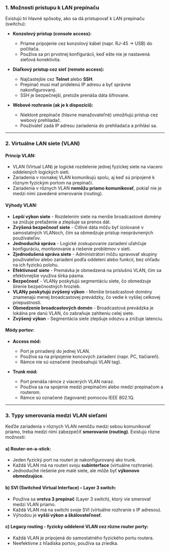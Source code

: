 ### **1. Možnosti prístupu k LAN prepínaču**

Existujú tri hlavné spôsoby, ako sa dá pristupovať k LAN prepínaču (switchu):

- **Konzolový prístup (console access):**
    - Priame pripojenie cez konzolový kábel (napr. RJ-45 → USB) do počítača.
    - Používa sa pri prvotnej konfigurácii, keď ešte nie je nastavená sieťová konektivita.
        
- **Diaľkový prístup cez sieť (remote access):**
    - Najčastejšie cez **Telnet** alebo **SSH**.
    - Prepínač musí mať pridelenú IP adresu a byť správne nakonfigurovaný.
    - SSH je bezpečnejší, pretože prenáša dáta šifrovane.
        
- **Webové rozhranie (ak je k dispozícii):**
    - Niektoré prepínače (hlavne manažovateľné) umožňujú prístup cez webový prehliadač.
    - Používateľ zadá IP adresu zariadenia do prehliadača a prihlási sa.
        

---

### **2. Virtuálne LAN siete (VLAN)**

#### **Princíp VLAN:**

- VLAN (Virtual LAN) je logické rozdelenie jednej fyzickej siete na viacero oddelených logických sietí.
- Zariadenia v rovnakej VLAN komunikujú spolu, aj keď sú pripojené k rôznym fyzickým portom na prepínači.
- Zariadenia v rôznych VLAN **nemôžu priamo komunikovať**, pokiaľ nie je medzi nimi zavedené smerovanie (routing).

#### **Výhody VLAN:**

- **Lepší výkon siete** - Rozdelením siete na menšie broadcastové domény sa znižuje preťaženie a zlepšuje sa prenos dát.
- **Zvýšená bezpečnosť siete** - Citlivé dáta môžu byť izolované v samostatných VLANoch, čím sa obmedzuje prístup neoprávnených používateľov.
- **Jednoduchá správa** - Logické zoskupovanie zariadení uľahčuje konfiguráciu, monitorovanie a riešenie problémov v sieti.
- **Zjednodušená správa siete** - Administrátori môžu spravovať skupiny používateľov alebo zariadení podľa oddelení alebo funkcií, bez ohľadu na ich fyzickú polohu.
- **Efektívnosť siete** - Premávka je obmedzená na príslušnú VLAN, čím sa efektívnejšie využíva šírka pásma.
- **Bezpečnosť** - VLANy poskytujú segmentáciu siete, čo obmedzuje šírenie bezpečnostných hrozieb.
- **VLANy poskytujú zvýšený výkon** - Menšie broadcastové domény znamenajú menej broadcastovej prevádzky, čo vedie k vyššej celkovej priepustnosti.
- **Obmedzenie broadcastových domén** - Broadcastová prevádzka je lokálna pre danú VLAN, čo zabraňuje zahlteniu celej siete.
- **Zvýšený výkon** - Segmentácia siete zlepšuje odozvu a znižuje latenciu.

#### **Módy portov:**

- **Access mód:**
    - Port je priradený do jednej VLAN.
    - Používa sa na pripojenie koncových zariadení (napr. PC, tlačiareň).
    - Rámce nie sú označené (neobsahujú VLAN tag).

- **Trunk mód:**
    - Port prenáša rámce z viacerých VLAN naraz.
    - Používa sa na spojenie medzi prepínačmi alebo medzi prepínačom a routerom.
    - Rámce sú označené (tagované) pomocou IEEE 802.1Q.

---

### **3. Typy smerovania medzi VLAN sieťami**

Keďže zariadenia v rôznych VLAN nemôžu medzi sebou komunikovať priamo, treba medzi nimi zabezpečiť **smerovanie (routing)**. Existujú rôzne možnosti:

#### **a) Router-on-a-stick:**

- Jeden fyzický port na routeri je nakonfigurovaný ako trunk.
- Každá VLAN má na routeri svoju **subinterface** (virtuálne rozhranie).
- Jednoduché riešenie pre malé siete, ale môže byť **výkonovo obmedzujúce**.

#### **b) SVI (Switched Virtual Interface) – Layer 3 switch:**

- Používa sa **vrstva 3 prepínač** (Layer 3 switch), ktorý vie smerovať medzi VLAN priamo.
- Každá VLAN má na switchi svoje SVI (virtuálne rozhranie s IP adresou).
- Výhodou je **vyšší výkon a škálovateľnosť**.

#### **c) Legacy routing - fyzicky oddelené VLAN cez rôzne router porty:**

- Každá VLAN je pripojená do samostatného fyzického portu routera.
- Neefektívne z hľadiska portov, používa sa zriedka.
